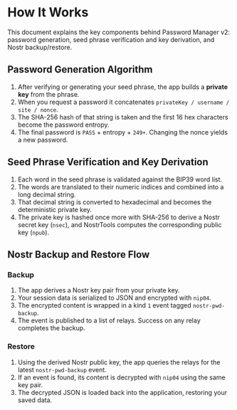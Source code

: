 # How It Works

This document explains the key components behind Password Manager v2: password generation, seed phrase verification and key derivation, and Nostr backup/restore.

## Password Generation Algorithm

1. After verifying or generating your seed phrase, the app builds a **private key** from the phrase.
2. When you request a password it concatenates `privateKey / username / site / nonce`.
3. The SHA-256 hash of that string is taken and the first 16 hex characters become the password entropy.
4. The final password is `PASS` + entropy + `249+`. Changing the nonce yields a new password.

## Seed Phrase Verification and Key Derivation

1. Each word in the seed phrase is validated against the BIP39 word list.
2. The words are translated to their numeric indices and combined into a long decimal string.
3. That decimal string is converted to hexadecimal and becomes the deterministic private key.
4. The private key is hashed once more with SHA-256 to derive a Nostr secret key (`nsec`), and NostrTools computes the corresponding public key (`npub`).

## Nostr Backup and Restore Flow

### Backup

1. The app derives a Nostr key pair from your private key.
2. Your session data is serialized to JSON and encrypted with `nip04`.
3. The encrypted content is wrapped in a kind `1` event tagged `nostr-pwd-backup`.
4. The event is published to a list of relays. Success on any relay completes the backup.

### Restore

1. Using the derived Nostr public key, the app queries the relays for the latest `nostr-pwd-backup` event.
2. If an event is found, its content is decrypted with `nip04` using the same key pair.
3. The decrypted JSON is loaded back into the application, restoring your saved data.

